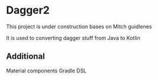 # Dagger2
This project is under construction bases on Mitch guidlenes 

It is used to converting dagger stuff from Java to Kotlin 

## Additional 

Material components
Gradle DSL
